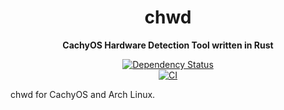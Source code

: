 <div align="center">
  <h1>chwd</h1>
  <p>
    <strong>CachyOS Hardware Detection Tool written in Rust</strong>
  </p>
  <p>

[![Dependency Status](https://deps.rs/repo/github/cachyos/chwd/status.svg)](https://deps.rs/repo/github/cachyos/chwd)
<br />
[![CI](https://github.com/cachyos/chwd/actions/workflows/rust.yml/badge.svg)](https://github.com/cachyos/chwd/actions/workflows/rust.yml)

  </p>
</div>

chwd for CachyOS and Arch Linux.
